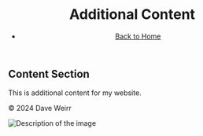 <html lang="en">
<head>
    <meta charset="UTF-8">
    <meta name="viewport" content="width=device-width, initial-scale=1.0">
    <title>Additional Content</title>
</head>
<body>
    <header>
        <h1>Additional Content</h1>
        <nav>
            <ul>
                <li><a href="index.html">Back to Home</a></li>
            </ul>
        </nav>
    </header>
    <main>
        <section>
            <h2>Content Section</h2>
            <p>This is additional content for my website.</p>
        </section>
    </main>
    <footer>
        <p>&copy; 2024 Dave Weirr</p>
    </footer>
</body>
</html>

<img src="path/to/your/image.jpg" alt="Description of the image">
